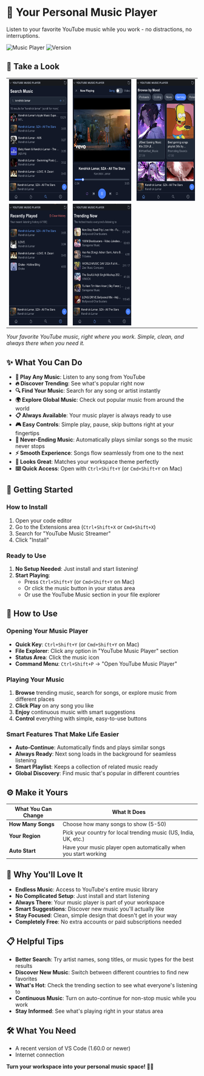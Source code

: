 # 🎵 Your Personal Music Player

Listen to your favorite YouTube music while you work - no distractions, no interruptions.

![Music Player](https://img.shields.io/badge/Music-Player-blue.svg)
![Version](https://img.shields.io/badge/version-1.2.3-green.svg)

## 📸 Take a Look

<table>
  <tr>
    <td align="center">
      <img src="https://raw.githubusercontent.com/pranoy1994/youtube-music-vscode/refs/heads/main/docs/Screenshot-1.png" alt="Main Music Player Interface" width="" height="320">
    </td>
    <td align="center">
      <img src="https://raw.githubusercontent.com/pranoy1994/youtube-music-vscode/refs/heads/main/docs/Screenshot-2.png" alt="Trending Music Section" width="" height="320">
    </td>
    <td align="center">
      <img src="https://raw.githubusercontent.com/pranoy1994/youtube-music-vscode/refs/heads/main/docs/Screenshot-3.png" alt="Music Search Feature" width="" height="320">
    </td>
  </tr>
  <tr>
    <td align="center">
      <img src="https://raw.githubusercontent.com/pranoy1994/youtube-music-vscode/refs/heads/main/docs/Screenshot-4.png" alt="Music Player Controls" width="" height="320">
    </td>
    <td align="center">
      <img src="https://raw.githubusercontent.com/pranoy1994/youtube-music-vscode/refs/heads/main/docs/Screenshot-5.png" alt="Complete Music Player Experience" width="" height="320">
    </td>
    <td align="center">
      <!-- Empty cell for balanced grid -->
    </td>
  </tr>
</table>

*Your favorite YouTube music, right where you work. Simple, clean, and always there when you need it.*

## ✨ What You Can Do

- **🎵 Play Any Music**: Listen to any song from YouTube 
- **🔥 Discover Trending**: See what's popular right now
- **🔍 Find Your Music**: Search for any song or artist instantly
- **🌍 Explore Global Music**: Check out popular music from around the world
- **📋 Always Available**: Your music player is always ready to use
- **🎮 Easy Controls**: Simple play, pause, skip buttons right at your fingertips
- **🔄 Never-Ending Music**: Automatically plays similar songs so the music never stops
- **⚡ Smooth Experience**: Songs flow seamlessly from one to the next
- **🎨 Looks Great**: Matches your workspace theme perfectly
- **⌨️ Quick Access**: Open with `Ctrl+Shift+Y` (or `Cmd+Shift+Y` on Mac)

## 🚀 Getting Started

### How to Install

1. Open your code editor
2. Go to the Extensions area (`Ctrl+Shift+X` or `Cmd+Shift+X`)
3. Search for "YouTube Music Streamer"
4. Click "Install"

### Ready to Use

1. **No Setup Needed**: Just install and start listening!
2. **Start Playing**:
   - Press `Ctrl+Shift+Y` (or `Cmd+Shift+Y` on Mac)
   - Or click the music button in your status area
   - Or use the YouTube Music section in your file explorer

## 🎯 How to Use

### Opening Your Music Player

- **Quick Key**: `Ctrl+Shift+Y` (or `Cmd+Shift+Y` on Mac)
- **File Explorer**: Click any option in "YouTube Music Player" section
- **Status Area**: Click the music icon
- **Command Menu**: `Ctrl+Shift+P` → "Open YouTube Music Player"

### Playing Your Music

1. **Browse** trending music, search for songs, or explore music from different places
2. **Click Play** on any song you like
3. **Enjoy** continuous music with smart suggestions
4. **Control** everything with simple, easy-to-use buttons

### Smart Features That Make Life Easier

- **Auto-Continue**: Automatically finds and plays similar songs
- **Always Ready**: Next song loads in the background for seamless listening
- **Smart Playlist**: Keeps a collection of related music ready
- **Global Discovery**: Find music that's popular in different countries

## ⚙️ Make it Yours

| What You Can Change | What It Does |
|---------------------|--------------|
| **How Many Songs** | Choose how many songs to show (5-50) |
| **Your Region** | Pick your country for local trending music (US, India, UK, etc.) |
| **Auto Start** | Have your music player open automatically when you start working |

## 🎵 Why You'll Love It

- **Endless Music**: Access to YouTube's entire music library
- **No Complicated Setup**: Just install and start listening
- **Always There**: Your music player is part of your workspace
- **Smart Suggestions**: Discover new music you'll actually like
- **Stay Focused**: Clean, simple design that doesn't get in your way
- **Completely Free**: No extra accounts or paid subscriptions needed

## 📋 Helpful Tips

- **Better Search**: Try artist names, song titles, or music types for the best results
- **Discover New Music**: Switch between different countries to find new favorites
- **What's Hot**: Check the trending section to see what everyone's listening to
- **Continuous Music**: Turn on auto-continue for non-stop music while you work
- **Stay Informed**: See what's playing right in your status area

## 🛠️ What You Need

- A recent version of VS Code (1.60.0 or newer)
- Internet connection

**Turn your workspace into your personal music space! 🎵✨**
